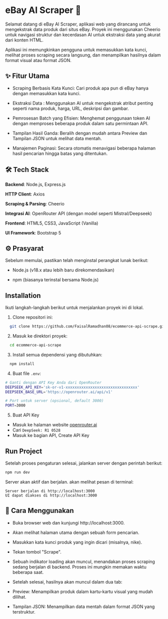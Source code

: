 
# eBay AI Scraper 🤖

Selamat datang di eBay AI Scraper, aplikasi web yang dirancang untuk mengekstrak data produk dari situs eBay. Proyek ini menggunakan Cheerio untuk navigasi struktur dan kecerdasan AI untuk ekstraksi data yang akurat dari konten HTML.

Aplikasi ini memungkinkan pengguna untuk memasukkan kata kunci, melihat proses scraping secara langsung, dan menampilkan hasilnya dalam format visual  atau format JSON.


## ✨ Fitur Utama

- Scraping Berbasis Kata Kunci: Cari produk apa pun di eBay hanya dengan memasukkan kata kunci.

- Ekstraksi Data : Menggunakan AI untuk mengekstrak atribut penting seperti nama produk, harga, URL, deskripsi dan gambar.

- Pemrosesan Batch yang Efisien: Menghemat penggunaan token AI dengan memproses beberapa produk dalam satu permintaan API.

- Tampilan Hasil Ganda: Beralih dengan mudah antara Preview dan Tampilan JSON untuk melihat data mentah.

- Manajemen Paginasi: Secara otomatis menavigasi beberapa halaman hasil pencarian hingga batas yang ditentukan.


## 🛠️ Tech Stack


**Backend**: Node.js, Express.js

**HTTP Client**: Axios

**Scraping & Parsing**: Cheerio

**Integrasi AI**: OpenRouter API (dengan model seperti Mistral/Deepseek)

**Frontend**: HTML5, CSS3, JavaScript (Vanilla)

**UI Framework**: Bootstrap 5


## ⚙️ Prasyarat

Sebelum memulai, pastikan telah menginstal perangkat lunak berikut:

- Node.js (v18.x atau lebih baru direkomendasikan)

- npm (biasanya terinstal bersama Node.js)
## Installation

Ikuti langkah-langkah berikut untuk menjalankan proyek ini di lokal.

1. Clone repositori ini:
```bash
  git clone https://github.com/FaisalRamadhan08/ecommerce-api-scrape.git
```
2. Masuk ke direktori proyek:
```bash
  cd ecommerce-api-scrape
```
3. Install semua dependensi yang dibutuhkan:
```bash
  npm install
```
4. Buat file ```.env```:
```bash
# Ganti dengan API Key Anda dari OpenRouter
DEEPSEEK_API_KEY='sk-or-v1-xxxxxxxxxxxxxxxxxxxxxxxxxxxxxxxx'
DEEPSEEK_BASE_URL='https://openrouter.ai/api/v1'

# Port untuk server (opsional, default 3000)
PORT=3000
```
5. Buat API Key
- Masuk ke halaman website [openrouter.ai](https://openrouter.ai/)
- Cari ```DeepSeek: R1 0528```
- Masuk ke bagian API, Create API Key

## Run Project
Setelah proses pengaturan selesai, jalankan server dengan perintah berikut:
```bash
npm run dev
```
Server akan aktif dan berjalan. akan melihat pesan di terminal:
```
Server berjalan di http://localhost:3000
UI dapat diakses di http://localhost:3000
```
## 📖 Cara Menggunakan

- Buka browser web dan kunjungi http://localhost:3000.

- Akan melihat halaman utama dengan sebuah form pencarian.

- Masukkan kata kunci produk yang ingin dicari (misalnya, nike).

- Tekan tombol "Scrape".

- Sebuah indikator loading akan muncul, menandakan proses scraping sedang berjalan di backend. Proses ini mungkin memakan waktu beberapa saat.

- Setelah selesai, hasilnya akan muncul dalam dua tab:

- Preview: Menampilkan produk dalam kartu-kartu visual yang mudah dilihat.

- Tampilan JSON: Menampilkan data mentah dalam format JSON yang terstruktur.

